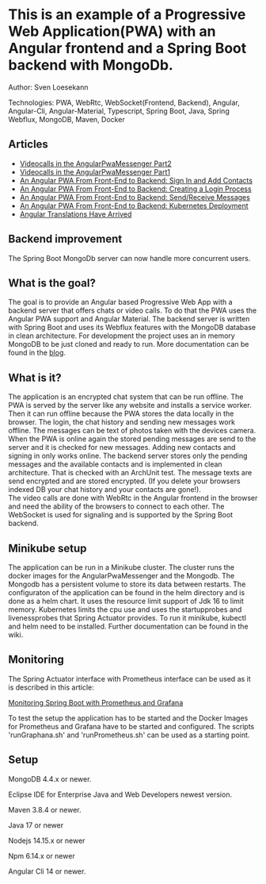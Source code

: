 # This is an example of a Progressive Web Application(PWA) with an Angular frontend and a Spring Boot backend with MongoDb. 

Author: Sven Loesekann

Technologies: PWA, WebRtc, WebSocket(Frontend, Backend), Angular, Angular-Cli, Angular-Material, Typescript, Spring Boot, Java, Spring Webflux, MongoDB, Maven, Docker

## Articles
* [Videocalls in the AngularPwaMessenger Part2](https://angular2guy.wordpress.com/2022/08/04/videocalls-in-the-angularpwamessenger-part2/)
* [Videocalls in the AngularPwaMessenger Part1](https://angular2guy.wordpress.com/2022/08/01/videocalls-in-the-angularpwamessenger-part1/)
* [An Angular PWA From Front-End to Backend: Sign In and Add Contacts](https://angular2guy.wordpress.com/2021/07/31/an-angular-pwa-from-front-end-to-backend-sign-in-and-add-contacts/)
* [An Angular PWA From Front-End to Backend: Creating a Login Process](https://angular2guy.wordpress.com/2021/07/31/an-angular-pwa-from-front-end-to-backend-creating-a-login-process/)
* [An Angular PWA From Front-End to Backend: Send/Receive Messages](https://angular2guy.wordpress.com/2021/07/31/an-angular-pwa-from-front-end-to-backend-send-receive-messages/)
* [An Angular PWA From Front-End to Backend: Kubernetes Deployment](https://angular2guy.wordpress.com/2021/07/31/an-angular-pwa-from-front-end-to-backend-kubernetes-deployment/)
* [Angular Translations Have Arrived](https://angular2guy.wordpress.com/2021/07/31/angular-translations-have-arrived/)

## Backend improvement

The Spring Boot MongoDb server can now handle more concurrent users.

## What is the goal?

The goal is to provide an Angular based Progressive Web App with a backend server that offers chats or video calls. To do that the PWA uses the Angular PWA support and Angular Material. The backend server is written with Spring Boot and uses its Webflux features with the MongoDB database in clean architecture. For development the project uses an in memory MongoDB to be just cloned and ready to run. More documentation can be found in the [blog](https://angular2guy.wordpress.com).

## What is it?

The application is an encrypted chat system that can be run offline. The PWA is served by the server like any website and installs a service worker. Then it can run offline because the PWA stores the data locally in the browser. The login, the chat history and sending new messages work offline. The messages can be text of photos taken with the devices camera. When the PWA is online again the stored pending messages are send to the server and it is checked for new messages. Adding new contacts and signing in only works online. The backend server stores only the pending messages and the available contacts and is implemented in clean architecture. That is checked with an ArchUnit test. The message texts are send encrypted and are stored encrypted. (If you delete your browsers indexed DB your chat history and your contacts are gone!).<br/>
The video calls are done with WebRtc in the Angular frontend in the browser and need the ability of the browsers to connect to each other. The WebSocket is used for signaling and is supported by the Spring Boot backend.  

## Minikube setup

The application can be run in a Minikube cluster. The cluster runs the docker images for the AngularPwaMessenger and the Mongodb. The Mongodb has a persistent volume to store its data between restarts. The configuraton of the application can be found in the helm directory and is done as a helm chart. It uses the resource limit support of Jdk 16 to limit memory. Kubernetes limits the cpu use and uses the startupprobes and livenessprobes that Spring Actuator provides. To run it minikube, kubectl and helm need to be installed. Further documentation can be found in the wiki.

## Monitoring
The Spring Actuator interface with Prometheus interface can be used as it is described in this article: 

[Monitoring Spring Boot with Prometheus and Grafana](https://ordina-jworks.github.io/monitoring/2020/11/16/monitoring-spring-prometheus-grafana.html)

To test the setup the application has to be started and the Docker Images for Prometheus and Grafana have to be started and configured. The scripts 'runGraphana.sh' and 'runPrometheus.sh' can be used as a starting point.

## Setup

MongoDB 4.4.x or newer.

Eclipse IDE for Enterprise Java and Web Developers newest version.

Maven 3.8.4 or newer.

Java 17 or newer

Nodejs 14.15.x or newer

Npm 6.14.x or newer

Angular Cli 14 or newer.
